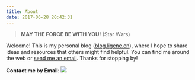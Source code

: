 ```yaml
---
title: About
date: 2017-06-28 20:42:31
---
```

> **MAY THE FORCE BE WITH YOU!** (Star Wars)

Welcome! This is my personal blog ([blog.ligene.cn](http://blog.ligene.cn)), where I hope to share ideas and resources that others might find helpful. You can find me around the web or <a href="mailto:youdng@gmail.com">send me an email</a>. Thanks for stopping by!

**Contact me by Email**: ![](http://www.ligene.cn/images/gmail.png)

